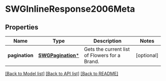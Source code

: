 # SWGInlineResponse2006Meta

## Properties
Name | Type | Description | Notes
------------ | ------------- | ------------- | -------------
**pagination** | [**SWGPagination***](SWGPagination.md) | Gets the current list of Flowers for a Brand. | [optional] 

[[Back to Model list]](../README.md#documentation-for-models) [[Back to API list]](../README.md#documentation-for-api-endpoints) [[Back to README]](../README.md)


